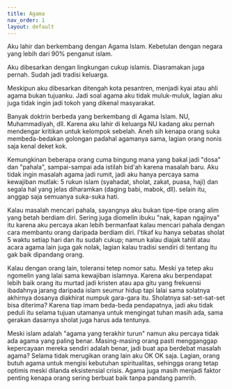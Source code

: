 ```yaml
---
title: Agama
nav_order: 1
layout: default
---
```


Aku lahir dan berkembang dengan Agama Islam. Kebetulan dengan negara yang lebih dari 90% penganut islam.

Aku dibesarkan dengan lingkungan cukup islamis. Diasramakan juga pernah. Sudah jadi tradisi keluarga.

Meskipun aku dibesarkan ditengah kota pesantren, menjadi kyai atau ahli agama bukan tujuanku. Jadi soal agama aku tidak muluk-muluk, lagian aku juga tidak ingin jadi tokoh yang dikenal masyarakat.

Banyak doktrin berbeda yang berkembang di Agama Islam. NU, Muhammadiyah, dll. Karena aku lahir di keluarga NU kadang aku pernah mendengar kritikan untuk kelompok sebelah. Aneh sih kenapa orang suka membeda-bedakan golongan padahal agamanya sama, lagian orang nonis saja kenal deket kok.

Kemungkinan beberapa orang cuma bingung mana yang bakal jadi "dosa" dan "pahala", sampai-sampai ada istilah bid'ah karena masalah baru. Aku tidak ingin masalah agama jadi rumit, jadi aku hanya percaya sama kewajiban mutlak: 5 rukun islam (syahadat, sholat, zakat, puasa, haji) dan segala hal yang jelas diharamkan (daging babi, mabok, dll). selain itu, anggap saja semuanya suka-suka hati.

Kalau masalah mencari pahala, sayangnya aku bukan tipe-tipe orang alim yang betah berdiam diri. Sering juga diomelin ibuku "nak, kapan ngajinya" itu karena aku percaya akan lebih bermanfaat kalau mencari pahala dengan cara membantu orang daripada berdiam diri. I'tikaf ku hanya sebatas sholat 5 waktu setiap hari dan itu sudah cukup; namun kalau diajak tahlil atau acara agama lain juga gak nolak, lagian kalau tradisi sendiri di tentang itu gak baik dipandang orang.

Kalau dengan orang lain, toleransi tetep nomor satu. Meski ya tetep aku ngomelin yang lalai sama kewajiban islamnya. Karena aku berpendapat lebih baik orang itu murtad jadi kristen atau apa gitu yang frekuensi ibadahnya jarang daripada islam seumur hidup tapi lalai sama solatnya akhirnya dosanya diakhirat numpuk gara-gara itu. Sholatnya sat-set-sat-set bisa diterima? Karena tiap imam beda-beda pendapatnya, jadi aku tidak peduli itu selama tujuan utamanya untuk mengingat tuhan masih ada, sama gerakan dasarnya sholat juga harus ada tentunya.

Meski islam adalah "agama yang terakhir turun" namun aku percaya tidak ada agama yang paling benar. Masing-masing orang pasti mengganggap kepercayaan mereka sendiri adalah benar, jadi buat apa berdebat masalah agama? Selama tidak merugikan orang lain aku OK OK saja. Lagian, orang butuh agama untuk mengisi kebutuhan spiritualitas, sehingga orang tetap optimis meski dilanda eksistensial crisis. Agama juga masih menjadi faktor penting kenapa orang sering berbuat baik tanpa pandang pamrih.

